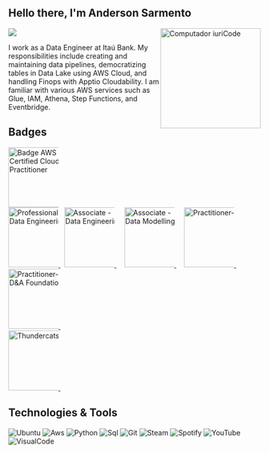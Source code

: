 <div align="left">
  
## Hello there, I'm Anderson Sarmento  
<a href="https://www.linkedin.com/in/anderson-sarmento/" target="_blank"><img src="https://img.shields.io/badge/-LinkedIn-%230077B5?style=for-the-badge&logo=linkedin&logoColor=white"></a> 
<img src="https://raw.githubusercontent.com/MicaelliMedeiros/micaellimedeiros/master/image/computer-illustration.png" width="200px" align="right" alt="Computador iuriCode">

I work as a Data Engineer at Itaú Bank.
My responsibilities include creating and maintaining data pipelines, democratizing tables in Data Lake using AWS Cloud, and handling Finops with Apptio Cloudability.
I am familiar with various AWS services such as Glue, IAM, Athena, Step Functions, and Eventbridge.

## Badges  
</div> <p align="left">
<a 
  href="https://www.credly.com/badges/6e637984-4a6f-476a-9c44-c0096f6f5e19/public_url" 
  title="Badge AWS Certified Cloud Practitioner">
  <img src="https://user-images.githubusercontent.com/509054/163974726-600afdfa-d161-4013-824d-20e168dc5efc.png" 
  alt="Badge AWS Certified Cloud Practitioner" 
  width="120px" 
  style="max-width:100px;" />
<br>
<a 
  href="https://www.credly.com/earner/earned/badge/feacb947-8306-4b62-bd57-865da60434fd"
  title="Professional - Data Engineering">
  <img src="https://images.credly.com/images/57cd0782-e05d-40f6-ac99-139e8727b945/image.png" 
  alt="Professional - Data Engineering" 
  width="120px" 
  style="max-width:100px;" /> 
</a> &nbsp;
<a 
  href="http://badges.com.br/share/8ce8014aaef3f754b7ed17e33f6728bb.php?a=3712" 
  target="_blank" title="Associate - Data Engineering">
  <img src="https://brasilopenbadge.com.br/badge/3712.png?" 
  alt="Associate - Data Engineering" 
  width="120px" style="max-width:100px;" />
</a>&nbsp; &nbsp;  
<a href="https://www.credly.com/badges/7e5864af-2eea-4d43-86fd-4a339d59bcae" 
title="Associate - Data Modelling">
  <img src="https://images.credly.com/images/dbbbaffb-5117-4da2-9b03-eae604acbf51/image.png" alt="Associate - Data Modelling" width="120px" style="max-width:100px;" />
</a>&nbsp; &nbsp;
<a 
  href="http://badges.com.br/share/929b2a238ef0fba68031a583a89ecb64.php?a=3706" 
  title="Practitioner-Leadership D&A">
  <img src="https://brasilopenbadge.com.br/badge/3706.png" 
  alt="Practitioner-" width="120px" style="max-width:100px;" />
</a>&nbsp; &nbsp;  
<a href="http://badges.com.br/share/ddd0b008bd601ac58d61599f3fb37571.php?a=3694" target="_blank" title="Practitioner-D&A Foundation">
   <img src="https://brasilopenbadge.com.br/badge/3694.png" alt="Practitioner-D&A Foundation" width="120px" style="max-width:100px;" />
</a>&nbsp; &nbsp;<br>
<a href="https://en.wikipedia.org/wiki/ThunderCats_(1985_TV_series)" target="_blank" title="Badge Thundercats">
   <img src="https://media.tenor.com/WKHXxZDFdhQAAAAi/thundercats-mografic.gif" alt="Thundercats" width="120px" style="max-width:100px;" />
</a>&nbsp; &nbsp;
</p>



## Technologies & Tools 
<img align="center" alt="Ubuntu" src="https://img.shields.io/badge/Ubuntu-E95420?style=for-the-badge&logo=ubuntu&logoColor=white"/>   <img align="center" alt="Aws" src="https://img.shields.io/badge/Amazon_AWS-232F3E?style=for-the-badge&logo=amazon-aws&logoColor=white"/>    <img align="center" alt="Python" src="https://img.shields.io/badge/Python-3776AB?style=for-the-badge&logo=python&logoColor=white"/>   <img align="center" alt="Sql" src="https://img.shields.io/badge/MySQL-00000F?style=for-the-badge&logo=mysql&logoColor=white"/>   <img align="center" alt="Git" src="https://img.shields.io/badge/GIT-E44C30?style=for-the-badge&logo=git&logoColor=white"/>   <img align="center" alt="Steam" src="https://img.shields.io/badge/Steam-000000?style=for-the-badge&logo=steam&logoColor=white"/>   <img align="center" alt="Spotify" src="https://img.shields.io/badge/Spotify-1ED760?&style=for-the-badge&logo=spotify&logoColor=white"/>   <img align="center" alt="YouTube" src="https://img.shields.io/badge/YouTube-FF0000?style=for-the-badge&logo=youtube&logoColor=white"/> <img align="center" alt="VisualCode" src="https://img.shields.io/badge/Visual_Studio_Code-0078D4?style=for-the-badge&logo=visual%20studio%20code&logoColor=white"/>





